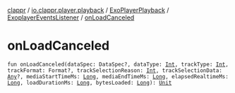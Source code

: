 [clappr](../../../index.md) / [io.clappr.player.playback](../../index.md) / [ExoPlayerPlayback](../index.md) / [ExoplayerEventsListener](index.md) / [onLoadCanceled](.)

# onLoadCanceled

`fun onLoadCanceled(dataSpec: DataSpec?, dataType: `[`Int`](https://kotlinlang.org/api/latest/jvm/stdlib/kotlin/-int/index.html)`, trackType: `[`Int`](https://kotlinlang.org/api/latest/jvm/stdlib/kotlin/-int/index.html)`, trackFormat: Format?, trackSelectionReason: `[`Int`](https://kotlinlang.org/api/latest/jvm/stdlib/kotlin/-int/index.html)`, trackSelectionData: `[`Any`](https://kotlinlang.org/api/latest/jvm/stdlib/kotlin/-any/index.html)`?, mediaStartTimeMs: `[`Long`](https://kotlinlang.org/api/latest/jvm/stdlib/kotlin/-long/index.html)`, mediaEndTimeMs: `[`Long`](https://kotlinlang.org/api/latest/jvm/stdlib/kotlin/-long/index.html)`, elapsedRealtimeMs: `[`Long`](https://kotlinlang.org/api/latest/jvm/stdlib/kotlin/-long/index.html)`, loadDurationMs: `[`Long`](https://kotlinlang.org/api/latest/jvm/stdlib/kotlin/-long/index.html)`, bytesLoaded: `[`Long`](https://kotlinlang.org/api/latest/jvm/stdlib/kotlin/-long/index.html)`): `[`Unit`](https://kotlinlang.org/api/latest/jvm/stdlib/kotlin/-unit/index.html)